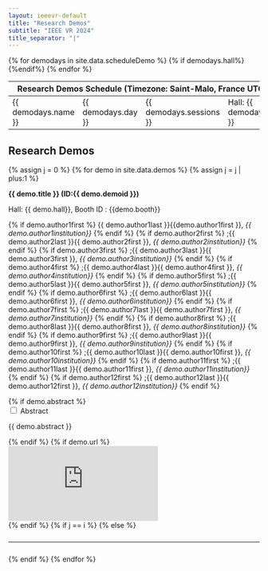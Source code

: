 ```yaml
---
layout: ieeevr-default
title: "Research Demos"
subtitle: "IEEE VR 2024"
title_separator: "|"
---
```


<!--<div>
    <table class="styled-table">
        <tr>
            <th colspan="2">Research Demos</th>
        </tr>        
        {% assign i = 0 %}
        {% for demo in site.data.demos %}
            {% assign i = i | plus:1 %}
            <tr>
                <td>
                    {% for a in site.data.awards %}  
                        {% if a.type == 'Demo' %}
                            {% if a.id == demo.id %}
                                {% if a.award == 'Best Demo' %}
                                    <a href="{{ "/awards/conference-awards" | relative_url }}#demo-best"><img src= "{{ "/assets/images/awards/best.png" | relative_url }}" title="Best Research Demo Award" alt="Best Research Demo Award"></a>
                                {% endif %}                                                    
                                {% if a.award == "Honorable Mention" %}
                                    <a href="{{ "/awards/conference-awards" | relative_url }}#demo-honorable"><img src= "{{ "/assets/images/awards/hm.png" | relative_url }}" title="Best Research Demo Honorable Mention" alt="Best Research Demo Honorable Mention"></a>
                                {% endif %}
                            {% endif %}
                        {% endif %}
                    {% endfor %}
                </td>
                <td class="medLarge"><a href="#{{ demo.id }}">{{ demo.title }} (ID:&nbsp;{{ demo.id }})</a></td>
            </tr>
        {% endfor %}
    </table>
</div>-->
<p>
    <table class="program-table">
        <thead>
            <tr>
                <th colspan="4">Research&nbsp;Demos&nbsp;Schedule (Timezone: Saint-Malo, France UTC+1)</th>
            </tr>
        </thead>
        <tbody> 
            {% for demodays in site.data.scheduleDemo %}
             <tr>
                <td> {{ demodays.name }}</td>
                <td> {{ demodays.day }}</td>
                <td> {{ demodays.sessions }}</td>
                {% if demodays.hall%} <td> Hall: {{ demodays.hall }}</td> {%endif%}
            </tr>     
            {% endfor %}       
        </tbody>
    </table>
</p>
<h2>Research Demos</h2>
<div>
    {% assign j = 0 %}
    {% for demo in site.data.demos %}
        {% assign j = j | plus:1 %}
        <!--{% for a in site.data.awards %}  
            {% if a.type == 'Demo' %}
                {% if a.id == demo.id %}
                    {% if a.award == 'Best Demo' %}
                        <div class="align-left"><a href="{{ "/awards/conference-awards" | relative_url }}#demo-best"><img src= "{{ "/assets/images/awards/best.png" | relative_url }}" title="Best Research Demo Award" alt="Best Research Demo Award"></a></div>
                    {% endif %}                                                    
                    {% if a.award == "Honorable Mention" %}
                        <div class="align-left"><a href="{{ "/awards/conference-awards" | relative_url }}#demo-honorable"><img src= "{{ "/assets/images/awards/hm.png" | relative_url }}" title="Best Research Demo Honorable Mention" alt="Best Research Demo Honorable Mention"></a></div>
                    {% endif %}
                {% endif %}
            {% endif %}
        {% endfor %}-->
        <p class="medLarge" id="{{ demo.id }}" style="margin-bottom: 0.3em;">
            <strong>{{ demo.title }} (ID:{{ demo.demoid }})</strong>
        </p>
        <p>
        Hall: {{ demo.hall}}, Booth ID : {{demo.booth}}
        </p>
        <p class="font_70" >                
            {% if demo.author1first %}                         
                <span class="bold">{{ demo.author1last }}{{demo.author1first }},</span> <i> {{ demo.author1institution}}</i>
            {% endif %}                
            {% if demo.author2first %}                         
                <span class="bold">;{{ demo.author2last }}{{ demo.author2first }},</span> <i> {{ demo.author2institution}}</i>
            {% endif %}           
            {% if demo.author3first %}                         
                <span class="bold">;{{ demo.author3last }}{{ demo.author3first }},</span> <i> {{ demo.author3institution}}</i>
            {% endif %}           
            {% if demo.author4first %}                         
                <span class="bold">;{{ demo.author4last }}{{ demo.author4first }},</span> <i> {{ demo.author4institution}}</i>
            {% endif %}           
            {% if demo.author5first %}                         
                <span class="bold">;{{ demo.author5last }}{{ demo.author5first }},</span> <i> {{ demo.author5institution}}</i>
            {% endif %}           
            {% if demo.author6first %}                         
                <span class="bold">;{{ demo.author6last }}{{ demo.author6first }},</span> <i> {{ demo.author6institution}}</i>
            {% endif %}           
            {% if demo.author7first %}                         
                <span class="bold">;{{ demo.author7last }}{{ demo.author7first }},</span> <i> {{ demo.author7institution}}</i>
            {% endif %}           
            {% if demo.author8first %}                         
                <span class="bold">;{{ demo.author8last }}{{ demo.author8first }},</span> <i> {{ demo.author8institution}}</i>
            {% endif %}           
            {% if demo.author9first %}                         
                <span class="bold">;{{ demo.author9last }}{{ demo.author9first }},</span> <i> {{ demo.author9institution}}</i>
            {% endif %}           
            {% if demo.author10first %}                         
                <span class="bold">;{{ demo.author10last }}{{ demo.author10first }},</span> <i> {{ demo.author10institution}}</i>
            {% endif %}           
            {% if demo.author11first %}                         
                <span class="bold">;{{ demo.author11last }}{{ demo.author11first }},</span> <i> {{ demo.author11institution}}</i>
            {% endif %}        
            {% if demo.author12first %}                         
                <span class="bold">;{{ demo.author12last }}{{ demo.author12first }},</span> <i> {{ demo.author12institution}}</i>
            {% endif %}  
        </p>
        {% if demo.abstract %}
            <div id="{{ demo.demoid }}" class="wrap-collabsible"> <input id="collapsible{{ demo.demoid }}" class="toggle" type="checkbox"> <label for="collapsible{{ demo.demoid }}" class="lbl-toggle">Abstract</label>
                <div class="collapsible-content">
                    <div class="content-inner">
                        <p>{{ demo.abstract }}</p>
                    </div>
                </div>
            </div>
        {% endif %}
        {% if demo.url %}
        <div class="video-container">
            <iframe src="https://www.youtube.com/embed/{{ demo.url }}" loading="lazy" frameborder="0" allow="accelerometer; autoplay; encrypted-media; gyroscope; picture-in-picture" allowfullscreen></iframe>
        </div>                          
        {% endif %}
        {% if j == i %}
        {% else %}
            <hr style="margin: 25px 0 25px 0;">
        {% endif %}
    {% endfor %}
</div>


